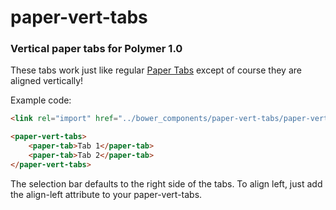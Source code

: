 <h1>paper-vert-tabs</h1>

<h3>Vertical paper tabs for Polymer 1.0</h3>

These tabs work just like regular <a href="https://elements.polymer-project.org/elements/paper-tabs">Paper Tabs</a> except of course they are aligned vertically!

Example code:
```html
<link rel="import" href="../bower_components/paper-vert-tabs/paper-vert-tabs.html">

<paper-vert-tabs>
	<paper-tab>Tab 1</paper-tab>
	<paper-tab>Tab 2</paper-tab>
</paper-vert-tabs>
```

The selection bar defaults to the right side of the tabs. To align left, just add the align-left attribute to your paper-vert-tabs.
